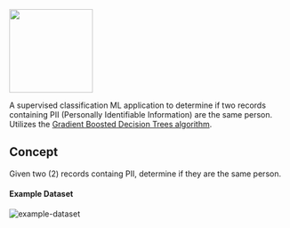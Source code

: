 <img src="https://user-images.githubusercontent.com/8730447/32693954-511faf46-c702-11e7-99a2-fd8249830fec.png" width="150">

A supervised classification ML application to determine if two records containing PII (Personally Identifiable Information) are the same person. Utilizes the [Gradient Boosted Decision Trees algorithm](https://en.wikipedia.org/wiki/Gradient_boosting).

## Concept
Given two (2) records containg PII, determine if they are the same person.

#### Example Dataset
<img alt="example-dataset" src="https://user-images.githubusercontent.com/8730447/32694951-2f491140-c71c-11e7-84e0-560a1007bf7c.png">

